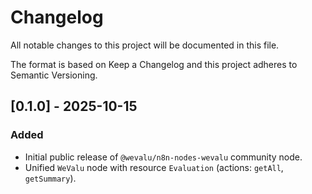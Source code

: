 # Changelog

All notable changes to this project will be documented in this file.

The format is based on Keep a Changelog and this project adheres to Semantic Versioning.

## [0.1.0] - 2025-10-15

### Added

- Initial public release of `@wevalu/n8n-nodes-wevalu` community node.
- Unified `WeValu` node with resource `Evaluation` (actions: `getAll`, `getSummary`).
